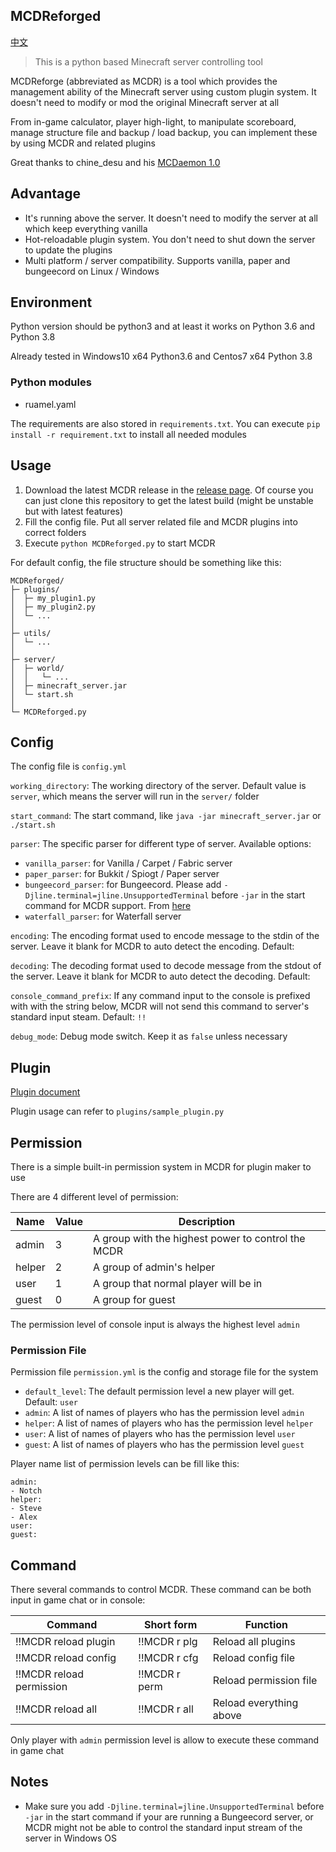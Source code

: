 MCDReforged
--------

[中文](https://github.com/Fallen-Breath/MCDReforged/blob/master/doc/readme_cn.md)

> This is a python based Minecraft server controlling tool

MCDReforge (abbreviated as MCDR) is a tool which provides the management ability of the Minecraft server using custom plugin system. It doesn't need to modify or mod the original Minecraft server at all

From in-game calculator, player high-light, to manipulate scoreboard, manage structure file and backup / load backup, you can implement these by using MCDR and related plugins

Great thanks to chine_desu and his [MCDaemon 1.0](https://github.com/kafuuchino-desu/MCDaemon)

## Advantage

- It's running above the server. It doesn't need to modify the server at all which keep everything vanilla
- Hot-reloadable plugin system. You don't need to shut down the server to update the plugins
- Multi platform / server compatibility. Supports vanilla, paper and bungeecord on Linux / Windows

## Environment

Python version should be python3 and at least it works on Python 3.6 and Python 3.8

Already tested in Windows10 x64 Python3.6 and Centos7 x64 Python 3.8

### Python modules

- ruamel.yaml

The requirements are also stored in `requirements.txt`. You can execute `pip install -r requirement.txt` to install all needed modules

## Usage

1. Download the latest MCDR release in the [release page](https://github.com/Fallen-Breath/MCDReforged/releases). Of course you can just clone this repository to get the latest build (might be unstable but with latest features)
2. Fill the config file. Put all server related file and MCDR plugins into correct folders
3. Execute `python MCDReforged.py` to start MCDR

For default config, the file structure should be something like this:

```
MCDReforged/
├─ plugins/
│  ├─ my_plugin1.py
│  ├─ my_plugin2.py
│  └─ ...
│
├─ utils/
│  └─ ...
│
├─ server/
│  ├─ world/
│  │   └─ ...
│  ├─ minecraft_server.jar
│  └─ start.sh
│
└─ MCDReforged.py
```

## Config

The config file is `config.yml`

`working_directory`: The working directory of the server. Default value is `server`, which means the server will run in the `server/` folder

`start_command`: The start command, like `java -jar minecraft_server.jar` or `./start.sh`

`parser`: The specific parser for different type of server. Available options:

- `vanilla_parser`: for Vanilla / Carpet / Fabric server
- `paper_parser`: for Bukkit / Spiogt / Paper server
- `bungeecord_parser`: for Bungeecord. Please add `-Djline.terminal=jline.UnsupportedTerminal` before `-jar` in the start command for MCDR support. From [here](https://www.spigotmc.org/wiki/start-up-parameters/)
- `waterfall_parser`: for Waterfall server

`encoding`: The encoding format used to encode message to the stdin of the server. Leave it blank for MCDR to auto detect the encoding. Default: ` `

`decoding`: The decoding format used to decode message from the stdout of the server. Leave it blank for MCDR to auto detect the decoding. Default: ` `

`console_command_prefix`: If any command input to the console is prefixed with with the string below, MCDR will not send this command to server's standard input steam. Default: `!!`

`debug_mode`: Debug mode switch. Keep it as `false` unless necessary

## Plugin

[Plugin document](https://github.com/Fallen-Breath/MCDReforged/blob/master/doc/plugin.md)

Plugin usage can refer to `plugins/sample_plugin.py`

## Permission

There is a simple built-in permission system in MCDR for plugin maker to use

There are 4 different level of permission:

| Name | Value | Description |
|---|---|---|
| admin | 3 | A group with the highest power to control the MCDR
| helper | 2 | A group of admin's helper
| user | 1 | A group that normal player will be in
| guest | 0 | A group for guest

The permission level of console input is always the highest level `admin`

### Permission File

Permission file `permission.yml` is the config and storage file for the system

- `default_level`: The default permission level a new player will get. Default: `user`
- `admin`: A list of names of players who has the permission level `admin`
- `helper`: A list of names of players who has the permission level `helper`
- `user`: A list of names of players who has the permission level `user`
- `guest`: A list of names of players who has the permission level `guest`

Player name list of permission levels can be fill like this:

```
admin:
- Notch
helper:
- Steve
- Alex
user:
guest:
```

## Command

There several commands to control MCDR. These command can be both input in game chat or in console:

| Command | Short form | Function |
|---|---|---|
| !!MCDR reload plugin | !!MCDR r plg | Reload all plugins 
| !!MCDR reload config | !!MCDR r cfg | Reload config file
| !!MCDR reload permission | !!MCDR r perm | Reload permission file
| !!MCDR reload all | !!MCDR r all | Reload everything above

Only player with `admin` permission level is allow to execute these command in game chat

## Notes

- Make sure you add `-Djline.terminal=jline.UnsupportedTerminal` before `-jar` in the start command if your are running a Bungeecord server, or MCDR might not be able to control the standard input stream of the server in Windows OS


